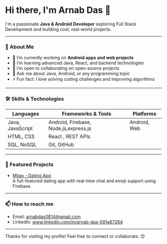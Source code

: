# Hi there, I'm Arnab Das 👋

I'm a passionate **Java & Android Developer** exploring Full Stack Development and building cool, real-world projects.

---

### 🚀 About Me

- 🔭 I’m currently working on **Android apps and web projects**  
- 🌱 I’m learning advanced Java, React, and backend technologies  
- 👯 I’m open to collaborating on open-source projects  
- 💬 Ask me about Java, Android, or any programming topic  
- ⚡ Fun fact: I love solving coding challenges and improving algorithms

---

### 🛠️ Skills & Technologies

| Languages           | Frameworks & Tools          | Platforms       |
|---------------------|-----------------------------|-----------------|
| Java, JavaScript    | Android, Firebase, Node.js,express.js| Android, Web |
| HTML, CSS           | React , REST APIs          |                 |
| SQL, NoSQL          | Git, GitHub                |                 |

---

### 📂 Featured Projects

- [Milap - Dating App](https://github.com/jaiswaldhiraj/Milap)  
  A full-featured dating app with real-time chat and emoji support using Firebase.

---

### 📫 How to reach me

- Email: arnabdas0814@gmail.com
- LinkedIn: www.linkedin.com/in/arnab-das-581a87264 

---

Thanks for visiting my profile! Feel free to connect or collaborate. 😊


<!---
arnab0814/arnab0814 is a ✨ special ✨ repository because its `README.md` (this file) appears on your GitHub profile.
You can click the Preview link to take a look at your changes.
--->
